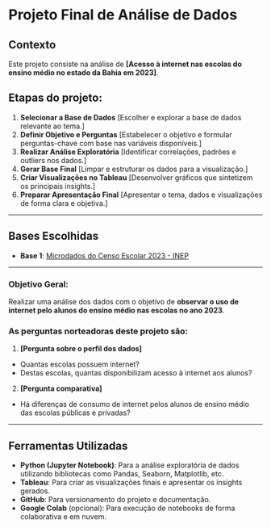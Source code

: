 # Projeto Final de Análise de Dados

## Contexto  
Este projeto consiste na análise de **[Acesso à internet nas escolas do ensino médio no estado da Bahia em 2023]**.  

## Etapas do projeto:
1. **Selecionar a Base de Dados** [Escolher e explorar a base de dados relevante ao tema.]
2. **Definir Objetivo e Perguntas**  [Estabelecer o objetivo e formular perguntas-chave com base nas variáveis disponíveis.]
3. **Realizar Análise Exploratória**  [Identificar correlações, padrões e outliers nos dados.]
4. **Gerar Base Final**  [Limpar e estruturar os dados para a visualização.]
5. **Criar Visualizações no Tableau**  [Desenvolver gráficos que sintetizem os principais insights.]
6. **Preparar Apresentação Final**  [Apresentar o tema, dados e visualizações de forma clara e objetiva.]

---

## Bases Escolhidas  
- **Base 1**: [Microdados do Censo Escolar 2023 - INEP](https://www.gov.br/inep/pt-br/acesso-a-informacao/dados-abertos/microdados/censo-escolar)

---
 
### Objetivo Geral:
Realizar uma análise dos dados com o objetivo de **observar o uso de internet pelo alunos do ensino médio nas escolas no ano 2023**.  

### As perguntas norteadoras deste projeto são:  
1. **[Pergunta sobre o perfil dos dados]** 
- Quantas escolas possuem internet?
- Destas escolas, quantas disponibilizam acesso à internet aos alunos? 
2. **[Pergunta comparativa]** 
- Há diferenças de consumo de internet pelos alunos de ensino médio das escolas públicas e privadas?

---

## Ferramentas Utilizadas  
- **Python (Jupyter Notebook)**: Para a análise exploratória de dados utilizando bibliotecas como Pandas, Seaborn, Matplotlib, etc.  
- **Tableau**: Para criar as visualizações finais e apresentar os insights gerados.  
- **GitHub**: Para versionamento do projeto e documentação.  
- **Google Colab** (opcional): Para execução de notebooks de forma colaborativa e em nuvem.  
